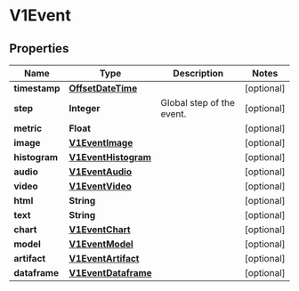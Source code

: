 

# V1Event

## Properties

Name | Type | Description | Notes
------------ | ------------- | ------------- | -------------
**timestamp** | [**OffsetDateTime**](OffsetDateTime.md) |  |  [optional]
**step** | **Integer** | Global step of the event. |  [optional]
**metric** | **Float** |  |  [optional]
**image** | [**V1EventImage**](V1EventImage.md) |  |  [optional]
**histogram** | [**V1EventHistogram**](V1EventHistogram.md) |  |  [optional]
**audio** | [**V1EventAudio**](V1EventAudio.md) |  |  [optional]
**video** | [**V1EventVideo**](V1EventVideo.md) |  |  [optional]
**html** | **String** |  |  [optional]
**text** | **String** |  |  [optional]
**chart** | [**V1EventChart**](V1EventChart.md) |  |  [optional]
**model** | [**V1EventModel**](V1EventModel.md) |  |  [optional]
**artifact** | [**V1EventArtifact**](V1EventArtifact.md) |  |  [optional]
**dataframe** | [**V1EventDataframe**](V1EventDataframe.md) |  |  [optional]



